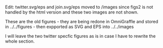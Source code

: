 Edit: twitter.svg/eps and join.svg/eps moved to /images since figs2 is not handled
by the html version and these two images are not shown.

These are the old figures - they are being redone in OmniGraffle and
stored in ../../figures - then expported as SVG and EPS into ../../images

I will leave the two twitter specfic figures as is in case I have 
to rewrite the whole section.

